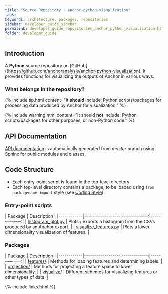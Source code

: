 ```yaml
---
title: "Source Repository - anchor-python-visualization"
tags:
keywords: architecture, packages, repositories
sidebar: developer_guide_sidebar
permalink: developer_guide_repositories_anchor_python_visualization.html
folder: developer_guide
---
```


## Introduction

A **Python** source repository on [GitHub]((https://github.com/anchoranalysis/anchor-python-visualization). It provides functions for visualizing the outputs of Anchor in various ways.

### What belongs in the repository?

{% include tip.html content="It **should** include: Python scripts/packages for processing data produced by Anchor for visualization." %}

{% include warning.html content="It should **not** include: Python scripts/packages for other purposes, or non-Python code." %}

## API Documentation

[API documentation](https://github.com/anchoranalysis/anchor-python-visualization/) is automatically generated from *master* branch using Sphinx for public modules and classes.

## Code Structure

- Each entry-point script is found in the top-level directory.
- Each top-level directory contains a package, to be loaded using `from packagename import` style (see [Coding Style](/developer_guide_architecture_coding_style.html#python)).

### Entry-point scripts

| Package | Description  |
|------------|------------------|-------------:|-------------:|
| [histogram_plot.py](https://github.com/anchoranalysis/anchor-python-visualization/blob/master/histogram_plot.py) | Plots / exports a histogram from the CSVs produced by an Anchor export. |
| [visualize_features.py](https://github.com/anchoranalysis/anchor-python-visualization/blob/master/visualize_features.py) | Plots a lower-dimensionality visualization of features. |

### Packages

| Package | Description  |
|------------|------------------|-------------:|-------------:|
| [features/](https://github.com/anchoranalysis/anchor-python-visualization/tree/master/features) | Methods for loading features and determining labels. |
| [projection/](https://github.com/anchoranalysis/anchor-python-visualization/tree/master/projection) | Methods for projecting a feature space to lower dimensionality. |
| [visualize/](https://github.com/anchoranalysis/anchor-python-visualization/tree/master/visualize) | Different schemes for visualizing features or other types of data. |

{% include links.html %}
